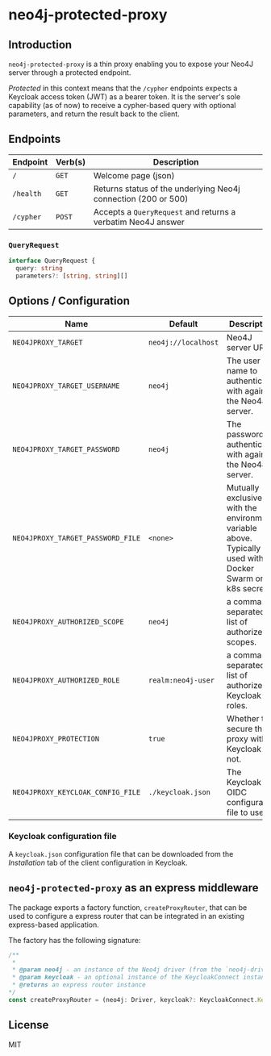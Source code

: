 # neo4j-protected-proxy

## Introduction

`neo4j-protected-proxy` is a thin proxy enabling you to expose your Neo4J server through a protected endpoint.

_Protected_ in this context means that the `/cypher` endpoints expects a Keycloak access token (JWT) as a bearer token.
It is the server's sole capability (as of now) to receive a cypher-based query with optional parameters, and return the result back to the client.

## Endpoints

| Endpoint  | Verb(s) | Description                                                    |
|-----------|---------|----------------------------------------------------------------|
| `/`       | `GET`   | Welcome page (json)                                            |
| `/health` | `GET`   | Returns status of the underlying Neo4j connection (200 or 500) |
| `/cypher` | `POST`  | Accepts a `QueryRequest` and returns a verbatim Neo4J answer   |

### `QueryRequest`

```typescript
interface QueryRequest {
  query: string
  parameters?: [string, string][]
```

## Options / Configuration

| Name                              | Default             | Description                                                                                              |
|-----------------------------------|---------------------|----------------------------------------------------------------------------------------------------------|
| `NEO4JPROXY_TARGET`               | `neo4j://localhost` | Neo4J server URL.                                                                                        |
| `NEO4JPROXY_TARGET_USERNAME`      | `neo4j`             | The user name to authenticate with against the Neo4J server.                                             |
| `NEO4JPROXY_TARGET_PASSWORD`      | `neo4j`             | The password to authenticate with against the Neo4J server.                                              |
| `NEO4JPROXY_TARGET_PASSWORD_FILE` | `<none>`            | Mutually exclusive with the environment variable above. Typically used with Docker Swarm or k8s secrets. |
| `NEO4JPROXY_AUTHORIZED_SCOPE`     | `neo4j`             | a comma-separated list of authorized scopes.                                                             |
| `NEO4JPROXY_AUTHORIZED_ROLE`      | `realm:neo4j-user`  | a comma-separated list of authorized Keycloak roles.                                                     |
| `NEO4JPROXY_PROTECTION`           | `true`              | Whether to secure the proxy with Keycloak or not.                                                        |
| `NEO4JPROXY_KEYCLOAK_CONFIG_FILE` | `./keycloak.json`   | The Keycloak OIDC configuration file to use.                                                             |

### Keycloak configuration file

A `keycloak.json` configuration file that can be downloaded from the _Installation_ tab of the client configuration in Keycloak.

## `neo4j-protected-proxy` as an express middleware

The package exports a factory function, `createProxyRouter`, that can be used to configure a express router that can be integrated in
an existing express-based application.

The factory has the following signature:

```typescript
/**
 *
 * @param neo4j - an instance of the Neo4j driver (from the `neo4j-driver` package)
 * @param keycloak - an optional instance of the KeycloakConnect instance (from the `keycloak-connect` package). Note that if you leave this one out, the proxy will not be secured.
 * @returns an express router instance
*/
const createProxyRouter = (neo4j: Driver, keycloak?: KeycloakConnect.Keycloak) => Router
```

## License

MIT

